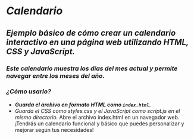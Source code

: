 # _Calendario_

## **_Ejemplo básico de cómo crear un calendario interactivo en una página web utilizando HTML, CSS y JavaScript._**

### **_Este calendario muestra los días del mes actual y permite navegar entre los meses del año._**

### **_¿Cómo usarlo?_**

- **_Guarda el archivo en formato HTML como ```index.html```._**
- _Guarda el CSS como styles.css y el JavaScript como script.js en el mismo directorio._
Abre el archivo index.html en un navegador web.
¡Tendrás un calendario funcional y básico que puedes personalizar y mejorar según tus necesidades!
